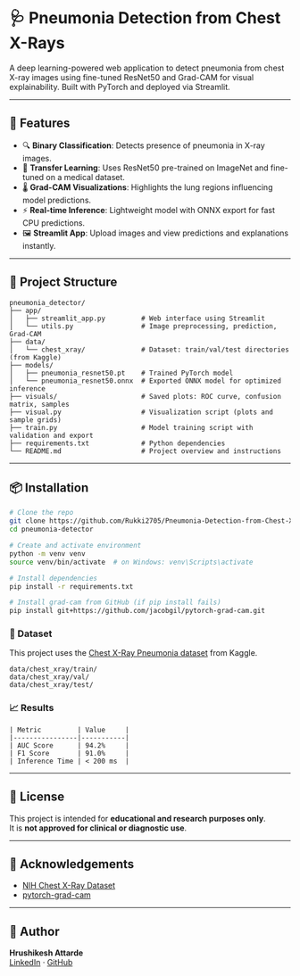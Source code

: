 # 🩺 Pneumonia Detection from Chest X-Rays

A deep learning-powered web application to detect pneumonia from chest X-ray images using fine-tuned ResNet50 and Grad-CAM for visual explainability. Built with PyTorch and deployed via Streamlit.

---

## 📌 Features

- 🔍 **Binary Classification**: Detects presence of pneumonia in X-ray images.
- 🧠 **Transfer Learning**: Uses ResNet50 pre-trained on ImageNet and fine-tuned on a medical dataset.
- 🌡️ **Grad-CAM Visualizations**: Highlights the lung regions influencing model predictions.
- ⚡ **Real-time Inference**: Lightweight model with ONNX export for fast CPU predictions.
- 🖼️ **Streamlit App**: Upload images and view predictions and explanations instantly.

---

## 📁 Project Structure

```text
pneumonia_detector/
├── app/
│   ├── streamlit_app.py         # Web interface using Streamlit
│   └── utils.py                 # Image preprocessing, prediction, Grad-CAM
├── data/
│   └── chest_xray/              # Dataset: train/val/test directories (from Kaggle)
├── models/
│   ├── pneumonia_resnet50.pt    # Trained PyTorch model
│   └── pneumonia_resnet50.onnx  # Exported ONNX model for optimized inference
├── visuals/                     # Saved plots: ROC curve, confusion matrix, samples
├── visual.py                    # Visualization script (plots and sample grids)
├── train.py                     # Model training script with validation and export
├── requirements.txt             # Python dependencies
└── README.md                    # Project overview and instructions
```


---

## 📦 Installation

```bash
# Clone the repo
git clone https://github.com/Rukki2705/Pneumonia-Detection-from-Chest-X-Rays.git
cd pneumonia-detector

# Create and activate environment
python -m venv venv
source venv/bin/activate  # on Windows: venv\Scripts\activate

# Install dependencies
pip install -r requirements.txt

# Install grad-cam from GitHub (if pip install fails)
pip install git+https://github.com/jacobgil/pytorch-grad-cam.git
```

### 🧪 Dataset

This project uses the [Chest X-Ray Pneumonia dataset](https://www.kaggle.com/datasets/paultimothymooney/chest-xray-pneumonia) from Kaggle.

```
data/chest_xray/train/
data/chest_xray/val/
data/chest_xray/test/
```
### 📈 Results
```
| Metric         | Value     |
|----------------|-----------|
| AUC Score      | 94.2%     |
| F1 Score       | 91.0%     |
| Inference Time | < 200 ms  |
```
---

## 📄 License

This project is intended for **educational and research purposes only**.  
It is **not approved for clinical or diagnostic use**.

---

## 🤝 Acknowledgements

- [NIH Chest X-Ray Dataset](https://www.kaggle.com/datasets/paultimothymooney/chest-xray-pneumonia)
- [pytorch-grad-cam](https://github.com/jacobgil/pytorch-grad-cam)

---

## 👤 Author

**Hrushikesh Attarde**  
[LinkedIn](https://www.linkedin.com/in/hrushikesh-attarde) · [GitHub](https://github.com/Rukki2705)
